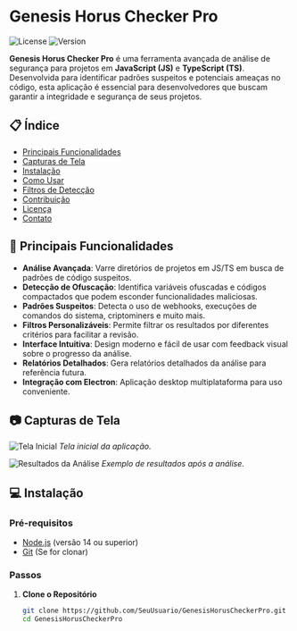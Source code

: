 # Genesis Horus Checker Pro

![License](https://img.shields.io/github/license/SeuUsuario/GenesisHorusCheckerPro)
![Version](https://img.shields.io/badge/version-1.0.0-brightgreen)

**Genesis Horus Checker Pro** é uma ferramenta avançada de análise de segurança para projetos em **JavaScript (JS)** e **TypeScript (TS)**. Desenvolvida para identificar padrões suspeitos e potenciais ameaças no código, esta aplicação é essencial para desenvolvedores que buscam garantir a integridade e segurança de seus projetos.

## 📋 Índice

- [Principais Funcionalidades](#-principais-funcionalidades)
- [Capturas de Tela](#-capturas-de-tela)
- [Instalação](#-instalação)
- [Como Usar](#-como-usar)
- [Filtros de Detecção](#-filtros-de-detecção)
- [Contribuição](#-contribuição)
- [Licença](#-licença)
- [Contato](#-contato)

## 🚀 Principais Funcionalidades

- **Análise Avançada**: Varre diretórios de projetos em JS/TS em busca de padrões de código suspeitos.
- **Detecção de Ofuscação**: Identifica variáveis ofuscadas e códigos compactados que podem esconder funcionalidades maliciosas.
- **Padrões Suspeitos**: Detecta o uso de webhooks, execuções de comandos do sistema, criptominers e muito mais.
- **Filtros Personalizáveis**: Permite filtrar os resultados por diferentes critérios para facilitar a revisão.
- **Interface Intuitiva**: Design moderno e fácil de usar com feedback visual sobre o progresso da análise.
- **Relatórios Detalhados**: Gera relatórios detalhados da análise para referência futura.
- **Integração com Electron**: Aplicação desktop multiplataforma para uso conveniente.

## 📷 Capturas de Tela

![Tela Inicial](assets/screenshots/home.png)
*Tela inicial da aplicação.*

![Resultados da Análise](assets/screenshots/results.png)
*Exemplo de resultados após a análise.*

## 💻 Instalação

### Pré-requisitos

- [Node.js](https://nodejs.org/) (versão 14 ou superior)
- [Git](https://git-scm.com/) (Se for clonar)

### Passos

1. **Clone o Repositório**

   ```bash
   git clone https://github.com/SeuUsuario/GenesisHorusCheckerPro.git
   cd GenesisHorusCheckerPro
